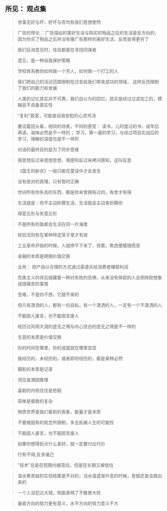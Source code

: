 ## 所见： 观点集

> 世事无好与坏，好坏与否均有我们思想使然

> 广告的悖论： 广告描绘的美好生活与购买的物品之后的生活是反方向的，因为你买了物品之后并没有像广告那样的美好生活，反而变得更穷了

> 我们征询意见时，往往都是在寻找同谋者

> 遗忘，是一种自我保护策略

> 学校体系教你如何做一个穷人，如何做一个打工的人

> 我们把自己的活动范围限制在过去给我们带来成功的领域， 这样反而限制了我们的能力和发展

> 人类的记忆其实并不可靠，我们自以为的回忆，其实是经过过滤加工的，模糊且不具备真实性

> “复利”致富，可能是自我安慰的心灵鸡汤

> 要试着回头看，相同的场景，不同的感受： 读书，儿时度过的书，成年后再读，滋味必然是不一样的； 学习，第一遍的学习，与经过项目实战后的学习，理解的深度也是不一样的

> 对话的最终目的是为了同步思维

> 用思想反过来思想思想，用感知反过来拷问感知，这叫反思

> 《国王的新衣》一般只能在童话中才会发生

> 没有绝对的真理，只有暂时正确

> 世间所有你失去的东西，都是你未曾拥有过的，有舍才有得

> 生活就是：你不主动折腾生活，生活就会主动来折腾你

> 得意忘形与失意忘形

> 不是所有的鱼都会生活在同一片海里

> 经验法则有在某种特定笼子里才有效

> 工业革命开始的时候，人就停不下来了，劳累，焦虑便尾随而至

> 金融的本质是跨期价值交换

> 业务： 把产品以合理的方式通过渠道买给消费者赚取利润

> 完美主义的背后就藏着一种对失败的恐惧，从来没有摔跤的人会把摔跤想象成很痛苦的事情

> 苦难，不是你不想，它就不来的

> 但凡有潇洒的人，都有一份自私，有一个潇洒的人，一定有一个不潇洒的人

> 不能因人废言，也不能因言废人

> 经历过风雨大浪的虚无之境与内心空白的虚无之境是不一样的

> 生意的本质是价值交换

> 你的时间在哪里，你的成就就在哪里显现

> 我经历的，未经历的，或者即将经历的，都是某种必然

> 摄影的本质是记录

> 洞见是溯因推理

> 喜剧的内核往往是悲剧

> 简单是极致的复杂

> 物质世界是我们看到的表象，能量才是本质

> 不要被固有的观念所限制，多去拓展人生的可能性

> 不能因人废言，也不能因言废人

> 如果你想得到点什么美好，就一定要付出代价

> 行有不得,反求诸己

> “技术”总是在短期内被高估，但是在长期又被低估

> 温水煮青蛙的实验结果是不对的，当水温逐渐升高的时候，青蛙还是会跳出来的

> 一个人没犯过大错，侧面表明了不敢冒大险

> 垂直方向的努力更有意义，水平方向的努力意义不大